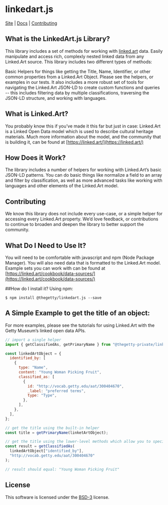 # linkedart.js

[Site](http://linkedartjs.org/) |
[Docs](http://getty-linkedart-js.netlify.app) |
[Contributing](https://github.com/thegetty/linkedart.js/blob/master/.github/CONTRIBUTING.md)

## What is the LinkedArt.js Library?

This library includes a set of methods for working with [linked.art](https://linked.art) data. Easily manipulate and access rich, complexly nested linked data from any Linked.Art source. This library includes two different types of methods:

Basic Helpers for things like getting the Title, Name, Identifier, or other common properties from a Linked.Art Object. Please see the helpers, or examples in our tests.
It also includes a more robust set of tools for navigating the Linked.Art JSON-LD to create custom functions and queries -- this includes filtering data by multiple classifications, traversing the JSON-LD structure, and working with languages.

## What is Linked.Art?

You probably know this if you’ve made it this far but just in case: Linked.Art is a Linked Open Data model which is used to describe cultural heritage materials. Much more information about the model, and the community that is building it, can be found at [https://linked.art/](https://linked.art/)

## How Does it Work?

The library includes a number of helpers for working with Linked.Art’s basic JSON-LD patterns. You can do basic things like normalize a field to an array and filter by classification, as well as more advanced tasks like working with languages and other elements of the Linked.Art model.

## Contributing

We know this library does not include every use-case, or a simple helper for accessing every Linked.Art property. We’d love feedback, or contributions to continue to broaden and deepen the library to better support the community.

## What Do I Need to Use It?

You will need to be comfortable with javascript and npm (Node Package Manager). You will also need data that is formatted to the Linked.Art model. Example sets you can work with can be found at [https://linked.art/cookbook/data-sources/](https://linked.art/cookbook/data-sources/)

##How do I install it?
Using npm:

```shell
$ npm install @thegetty/linkedart.js --save
```

## A Simple Example to get the title of an object:

For more examples, please see the tutorials for using Linked.Art with the Getty Museum’s linked open data APIs.

```js
// import a single helper
import { getClassifiedAs, getPrimaryName } from "@thegetty-private/linkedart";

const linkedArtObject = {
  identified_by: [
    {
      type: "Name",
      content: "Young Woman Picking Fruit",
      classified_as: [
        {
          id: "http://vocab.getty.edu/aat/300404670",
          _label: "preferred terms",
          type: "Type",
        },
      ],
    },
  ],
};

// get the title using the built-in helper
const title = getPrimaryName(linketArtObject);

// get the title using the lower-level methods which allow you to specify a different classification, or other settings
const result = getClassifiedAs(
  linkedArtObject["identified_by"],
  "http://vocab.getty.edu/aat/300404670"
);

// result should equal: "Young Woman Picking Fruit"
```

## License

This software is licensed under the [BSD-3](https://opensource.org/licenses/BSD-3-Clause) license.
